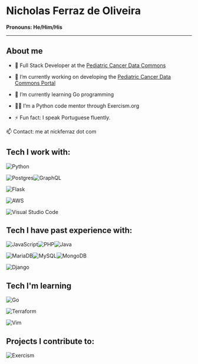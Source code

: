 #  Nicholas Ferraz de Oliveira
__Pronouns: He/Him/His__

--------
## About me
- 💼 Full Stack Developer at the [Pediatric Cancer Data Commons](https://commons.cri.uchicago.edu/)

- 🔭 I’m currently working on developing the [Pediatric Cancer Data Commons Portal](https://portal.pedscommons.org/login)

- 🌱 I’m currently learning Go programming

- 👨‍🏫 I’m a Python code mentor through Exercism.org

- ⚡ Fun fact: I speak Portuguese fluently.

📫 Contact: me at nickferraz dot com

## Tech I work with:

![Python](https://img.shields.io/badge/python-3670A0?style=for-the-badge&logo=python&logoColor=ffdd54)

![Postgres](https://img.shields.io/badge/postgres-%23316192.svg?style=for-the-badge&logo=postgresql&logoColor=white)![GraphQL](https://img.shields.io/badge/-GraphQL-E10098?style=for-the-badge&logo=graphql&logoColor=white)

![Flask](https://img.shields.io/badge/flask-%23000.svg?style=for-the-badge&logo=flask&logoColor=white)


![AWS](https://img.shields.io/badge/AWS-%23FF9900.svg?style=for-the-badge&logo=amazon-aws&logoColor=white)


![Visual Studio Code](https://img.shields.io/badge/Visual%20Studio%20Code-0078d7.svg?style=for-the-badge&logo=visual-studio-code&logoColor=white)

## Tech I have past experience with:

![JavaScript](https://img.shields.io/badge/javascript-%23323330.svg?style=for-the-badge&logo=javascript&logoColor=%23F7DF1E)![PHP](https://img.shields.io/badge/php-%23777BB4.svg?style=for-the-badge&logo=php&logoColor=white)![Java](https://img.shields.io/badge/java-%23ED8B00.svg?style=for-the-badge&logo=java&logoColor=white)

![MariaDB](https://img.shields.io/badge/MariaDB-003545?style=for-the-badge&logo=mariadb&logoColor=white)![MySQL](https://img.shields.io/badge/mysql-%2300f.svg?style=for-the-badge&logo=mysql&logoColor=white)![MongoDB](https://img.shields.io/badge/MongoDB-%234ea94b.svg?style=for-the-badge&logo=mongodb&logoColor=white)


![Django](https://img.shields.io/badge/django-%23092E20.svg?style=for-the-badge&logo=django&logoColor=white)

## Tech I'm learning

![Go](https://img.shields.io/badge/go-%2300ADD8.svg?style=for-the-badge&logo=go&logoColor=white)

![Terraform](https://img.shields.io/badge/terraform-%235835CC.svg?style=for-the-badge&logo=terraform&logoColor=white)

![Vim](https://img.shields.io/badge/VIM-%2311AB00.svg?style=for-the-badge&logo=vim&logoColor=white)


## Projects I contribute to:

![Exercism](https://img.shields.io/badge/Exercism-009CAB?style=for-the-badge&logo=exercism&logoColor=white)
